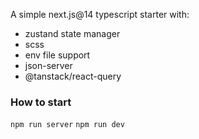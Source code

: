A simple next.js@14 typescript starter with:

- zustand state manager
- scss
- env file support
- json-server
- @tanstack/react-query

### How to start

`npm run server`
`npm run dev`
